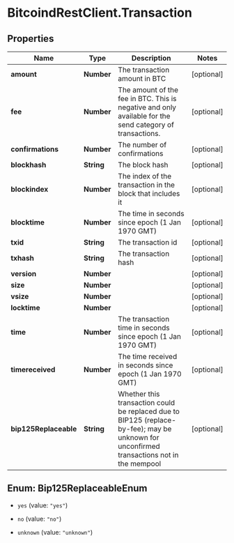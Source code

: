 # BitcoindRestClient.Transaction

## Properties
Name | Type | Description | Notes
------------ | ------------- | ------------- | -------------
**amount** | **Number** | The transaction amount in BTC | [optional] 
**fee** | **Number** | The amount of the fee in BTC. This is negative and only available for the send category of transactions. | [optional] 
**confirmations** | **Number** | The number of confirmations | [optional] 
**blockhash** | **String** | The block hash | [optional] 
**blockindex** | **Number** | The index of the transaction in the block that includes it | [optional] 
**blocktime** | **Number** | The time in seconds since epoch (1 Jan 1970 GMT) | [optional] 
**txid** | **String** | The transaction id | [optional] 
**txhash** | **String** | The transaction hash | [optional] 
**version** | **Number** |  | [optional] 
**size** | **Number** |  | [optional] 
**vsize** | **Number** |  | [optional] 
**locktime** | **Number** |  | [optional] 
**time** | **Number** | The transaction time in seconds since epoch (1 Jan 1970 GMT) | [optional] 
**timereceived** | **Number** | The time received in seconds since epoch (1 Jan 1970 GMT) | [optional] 
**bip125Replaceable** | **String** | Whether this transaction could be replaced due to BIP125 (replace-by-fee); may be unknown for unconfirmed transactions not in the mempool | [optional] 


<a name="Bip125ReplaceableEnum"></a>
## Enum: Bip125ReplaceableEnum


* `yes` (value: `"yes"`)

* `no` (value: `"no"`)

* `unknown` (value: `"unknown"`)




